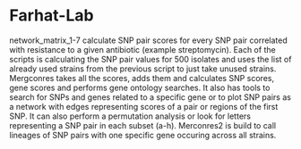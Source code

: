 # Farhat-Lab
network_matrix_1-7 calculate SNP pair scores for every SNP pair correlated with resistance to a given antibiotic (example streptomycin).
Each of the scripts is calculating the SNP pair values for 500 isolates and uses the list of already used strains from the previous script to just take unused strains.
Mergconres takes all the scores, adds them and calculates SNP scores, gene scores and performs gene ontology searches.
It also has tools to search for SNPs and genes related to a specific gene or to plot SNP pairs as a network with edges representing scores of a pair or regions of the first SNP. It can also perform a permutation analysis or look for letters representing a SNP pair in each subset (a-h).
Merconres2 is build to call lineages of SNP pairs with one specific gene occuring across all strains.
